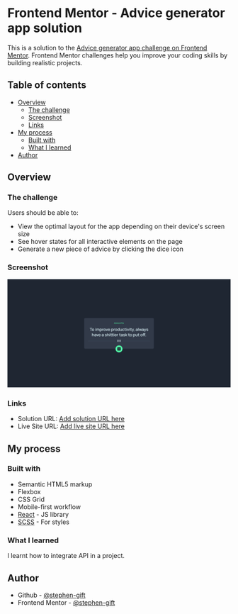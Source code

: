 # Frontend Mentor - Advice generator app solution

This is a solution to the [Advice generator app challenge on Frontend Mentor](https://www.frontendmentor.io/challenges/advice-generator-app-QdUG-13db). Frontend Mentor challenges help you improve your coding skills by building realistic projects.

## Table of contents

- [Overview](#overview)
  - [The challenge](#the-challenge)
  - [Screenshot](#screenshot)
  - [Links](#links)
- [My process](#my-process)
  - [Built with](#built-with)
  - [What I learned](#what-i-learned)
- [Author](#author)


## Overview

### The challenge

Users should be able to:

- View the optimal layout for the app depending on their device's screen size
- See hover states for all interactive elements on the page
- Generate a new piece of advice by clicking the dice icon

### Screenshot

![Screenshot](./src/Assets/images/Screenshot.png)

### Links

- Solution URL: [Add solution URL here](https://your-solution-url.com)
- Live Site URL: [Add live site URL here](https://stephen-gift-advice-generator.vercel.app/)

## My process

### Built with

- Semantic HTML5 markup
- Flexbox
- CSS Grid
- Mobile-first workflow
- [React](https://reactjs.org/) - JS library
- [SCSS](https://sass-lang.com/) - For styles

### What I learned

I learnt how to integrate API in a project.


## Author

- Github - [@stephen-gift](https://github.com/stephen-gift)
- Frontend Mentor - [@stephen-gift](https://www.frontendmentor.io/profile/stephen-gift)
